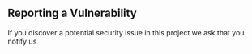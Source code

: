 ## Reporting a Vulnerability

If you discover a potential security issue in this project we ask that you notify us

